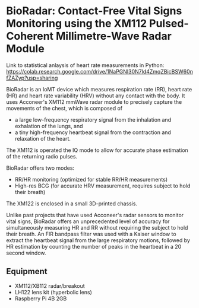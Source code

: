 # BioRadar: Contact-Free Vital Signs Monitoring using the XM112 Pulsed-Coherent Millimetre-Wave Radar Module

Link to statistical anlaysis of heart rate measurements in Python: https://colab.research.google.com/drive/1NaPGNI30N7ld4ZmqZBicBSW60nfZAZyp?usp=sharing

BioRadar is an IoMT device which measures respiration rate (RR), heart rate (HR) and heart rate variability (HRV) without any contact with the body. It uses Acconeer's XM112 mmWave radar module to precisely capture the movements of the chest, which is composed of 
* a large low-frequency respiratory signal from the inhalation and exhalation of the lungs, and 
* a tiny high-frequency heartbeat signal from the contraction and relaxation of the heart.

The XM112 is operated the IQ mode to allow for accurate phase estimation of the returning radio pulses. 

BioRadar offers two modes:
*  RR/HR monitoring (optimized for stable RR/HR measurements) 
*  High-res BCG (for accurate HRV measurement, requires subject to hold their breath)

The XM122 is enclosed in a small 3D-printed chassis.

Unlike past projects that have used Acconeer's radar sensors to monitor vital signs, BioRadar offers an unprecedented level of accuracy for simultaneously measuring HR and RR without requiring the subject to hold their breath. An FIR bandpass filter was used with a Kaiser window to extract the heartbeat signal from the large respiratory motions, followed by HR estimation by counting the number of peaks in the heartbeat in a 20 second window.

## Equipment
*  XM112/XB112 radar/breakout
*  LH122 lens kit (hyperbolic lens)
*  Raspberry Pi 4B 2GB
